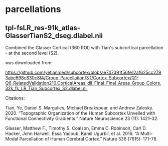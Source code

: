 # parcellations

## tpl-fsLR_res-91k_atlas-GlasserTianS2_dseg.dlabel.nii

Combined the Glasser Cortical (360 ROI) with Tian's subcortical parcellation - at the second level (S2).


was downloaded from: 

https://github.com/yetianmed/subcortex/blob/ae747391f56fe12af625cc2793abe698c830c8f4/Group-Parcellation/3T/Cortex-Subcortex/Q1-Q6_RelatedValidation210.CorticalAreas_dil_Final_Final_Areas_Group_Colors.32k_fs_LR_Tian_Subcortex_S2.dlabel.nii

Citations:

Tian, Ye, Daniel S. Margulies, Michael Breakspear, and Andrew Zalesky. 2020. “Topographic Organization of the Human Subcortex Unveiled with Functional Connectivity Gradients.” Nature Neuroscience 23 (11): 1421–32.

Glasser, Matthew F., Timothy S. Coalson, Emma C. Robinson, Carl D. Hacker, John Harwell, Essa Yacoub, Kamil Ugurbil, et al. 2016. “A Multi-Modal Parcellation of Human Cerebral Cortex.” Nature 536 (7615): 171–78.